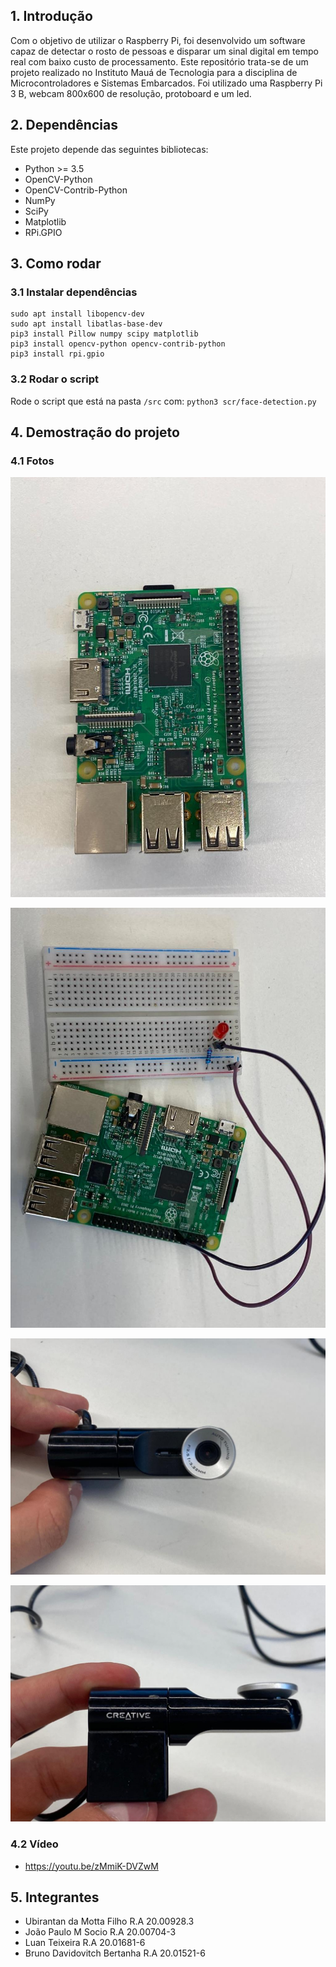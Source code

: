 
## 1. Introdução

Com o objetivo de utilizar o Raspberry Pi, foi desenvolvido um software capaz de detectar o rosto de pessoas e disparar um sinal digital em tempo real com baixo custo de processamento. Este repositório trata-se de um projeto realizado no Instituto Mauá de Tecnologia para a disciplina de Microcontroladores e Sistemas Embarcados. Foi utilizado uma Raspberry Pi 3 B, webcam 800x600 de resolução, protoboard e um led.

## 2. Dependências

Este projeto depende das seguintes bibliotecas:

- Python >= 3.5
- OpenCV-Python
- OpenCV-Contrib-Python
- NumPy
- SciPy
- Matplotlib
- RPi.GPIO

## 3. Como rodar

### 3.1 Instalar dependências

``` 
sudo apt install libopencv-dev
sudo apt install libatlas-base-dev
pip3 install Pillow numpy scipy matplotlib
pip3 install opencv-python opencv-contrib-python
pip3 install rpi.gpio
```

### 3.2 Rodar o script

Rode o script que está na pasta ```/src```  com: ```python3 scr/face-detection.py```

## 4. Demostração do projeto

### 4.1 Fotos

![alt text](./content/rasp.jpeg)

![alt text](./content/rasp2.jpeg)

![alt text](./content/webcam.jpeg)

![alt text](./content/webcam2.jpeg)

### 4.2 Vídeo

- https://youtu.be/zMmiK-DVZwM

## 5. Integrantes

- Ubirantan da Motta Filho R.A 20.00928.3
- João Paulo M Socio R.A 20.00704-3
- Luan Teixeira R.A 20.01681-6
- Bruno Davidovitch Bertanha R.A 20.01521-6
